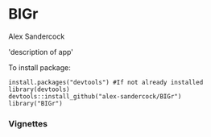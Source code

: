 # BIGr
Alex Sandercock

'description of app'

To install package:
```
install.packages("devtools") #If not already installed
library(devtools)
devtools::install_github("alex-sandercock/BIGr")
library("BIGr")
```

### Vignettes

